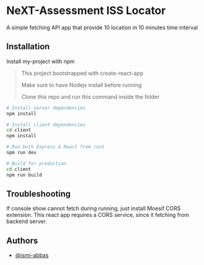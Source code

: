 # NeXT-Assessment ISS Locator

A simple fetching API app that provide 10 location in 10 minutes time interval


## Installation

Install my-project with npm

> This project bootstrapped with create-react-app
> 
> Make sure to have Nodejs install before running
> 
> Clone this repo and run this command inside the folder

```bash
# Install server dependencies
npm install

# Install client dependencies
cd client
npm install

# Run both Express & React from root
npm run dev

# Build for production
cd client
npm run build
```

## Troubleshooting
If console show cannot fetch during running, just install Moesif CORS extension. This react app requires a CORS service, since it fetching from backend server.
    
## Authors

- [@ismi-abbas](https://github.com/ismi-abbas)


